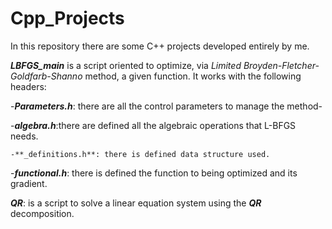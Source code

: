 # Cpp_Projects
In this repository there are some C++ projects developed entirely by me.


  **_LBFGS_main_** is a script oriented to optimize, via _Limited  Broyden-Fletcher- Goldfarb-Shanno_  method, a given function. It works with the following headers: 
  
  
   -**_Parameters.h_**: there are all the control parameters to manage the method-
   
   
   -**_algebra.h_**:there are defined all the algebraic operations that L-BFGS needs.
   
   
    -**_definitions.h**: there is defined data structure used.
   
   
   -**_functional.h_**: there is defined the function to being optimized and its gradient.
   
   **_QR_**: is a script to solve a linear equation system using the _**QR**_ decomposition.
   
